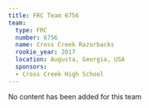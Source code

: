 ```yaml
---
title: FRC Team 6756
team:
  type: FRC
  number: 6756
  name: Cross Creek Razorbacks
  rookie_year: 2017
  location: Augusta, Georgia, USA
  sponsors:
  - Cross Creek High School
---
```


No content has been added for this team